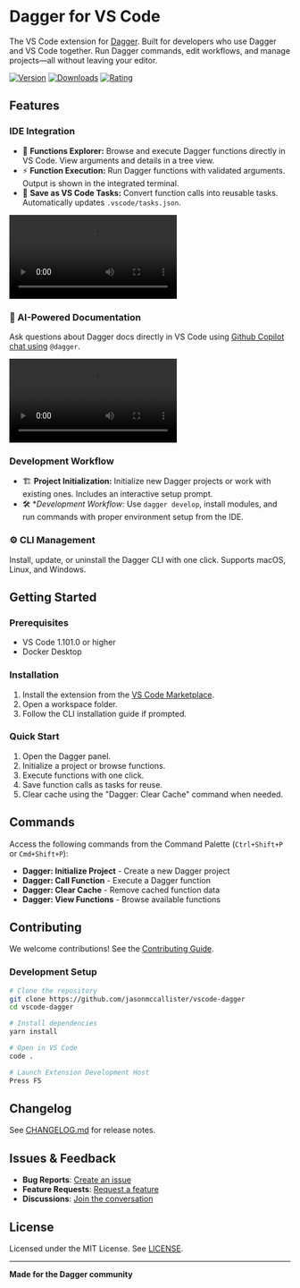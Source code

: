 # Dagger for VS Code

The VS Code extension for [Dagger](https://dagger.io). Built for developers who use Dagger and VS Code together. Run Dagger commands, edit workflows, and manage projects—all without leaving your editor.

[![Version](https://img.shields.io/visual-studio-marketplace/v/jasonmccallister.vscode-dagger)](https://marketplace.visualstudio.com/items?itemName=jasonmccallister.vscode-dagger)
[![Downloads](https://img.shields.io/visual-studio-marketplace/d/jasonmccallister.vscode-dagger)](https://marketplace.visualstudio.com/items?itemName=jasonmccallister.vscode-dagger)
[![Rating](https://img.shields.io/visual-studio-marketplace/r/jasonmccallister.vscode-dagger)](https://marketplace.visualstudio.com/items?itemName=jasonmccallister.vscode-dagger)

## Features

### IDE Integration

- 🌲 **Functions Explorer:** Browse and execute Dagger functions directly in VS Code. View arguments and details in a tree view.
- ⚡ **Function Execution:** Run Dagger functions with validated arguments. Output is shown in the integrated terminal.
- 📝 **Save as VS Code Tasks:** Convert function calls into reusable tasks. Automatically updates `.vscode/tasks.json`.

<video src="https://github.com/user-attachments/assets/a840ea0e-d7f2-451b-bca4-adba985b31c4"></video>

### 🤖 AI-Powered Documentation
Ask questions about Dagger docs directly in VS Code using [Github Copilot chat using](https://docs.github.com/en/copilot/how-tos/chat/asking-github-copilot-questions-in-your-ide) `@dagger`.

<video src="https://github.com/user-attachments/assets/87284fe0-508e-4f3b-984a-b9c0b616e788"></video>

### Development Workflow

- 🏗️ **Project Initialization:** Initialize new Dagger projects or work with existing ones. Includes an interactive setup prompt.
- 🛠️ **Development Workflow:* Use `dagger develop`, install modules, and run commands with proper environment setup from the IDE.

### ⚙️ CLI Management
Install, update, or uninstall the Dagger CLI with one click. Supports macOS, Linux, and Windows.

## Getting Started

### Prerequisites
- VS Code 1.101.0 or higher
- Docker Desktop

### Installation
1. Install the extension from the [VS Code Marketplace](https://marketplace.visualstudio.com/items?itemName=jasonmccallister.vscode-dagger).
2. Open a workspace folder.
3. Follow the CLI installation guide if prompted.

### Quick Start
1. Open the Dagger panel.
2. Initialize a project or browse functions.
3. Execute functions with one click.
4. Save function calls as tasks for reuse.
5. Clear cache using the "Dagger: Clear Cache" command when needed.

## Commands

Access the following commands from the Command Palette (`Ctrl+Shift+P` or `Cmd+Shift+P`):

- **Dagger: Initialize Project** - Create a new Dagger project
- **Dagger: Call Function** - Execute a Dagger function
- **Dagger: Clear Cache** - Remove cached function data
- **Dagger: View Functions** - Browse available functions

## Contributing

We welcome contributions! See the [Contributing Guide](CONTRIBUTING.md).

### Development Setup

```bash
# Clone the repository
git clone https://github.com/jasonmccallister/vscode-dagger
cd vscode-dagger

# Install dependencies
yarn install

# Open in VS Code
code .

# Launch Extension Development Host
Press F5
```

## Changelog

See [CHANGELOG.md](CHANGELOG.md) for release notes.

## Issues & Feedback

- **Bug Reports**: [Create an issue](https://github.com/jasonmccallister/vscode-dagger/issues/new?template=bug_report.md)
- **Feature Requests**: [Request a feature](https://github.com/jasonmccallister/vscode-dagger/issues/new?template=feature_request.md)
- **Discussions**: [Join the conversation](https://github.com/jasonmccallister/vscode-dagger/discussions)

## License

Licensed under the MIT License. See [LICENSE](LICENSE).

---

**Made for the Dagger community**
